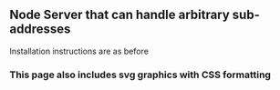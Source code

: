 ## Node Server that can handle arbitrary sub-addresses
Installation instructions are as before

### This page also includes svg graphics with CSS formatting